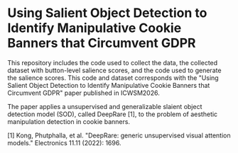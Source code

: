 # Using Salient Object Detection to Identify Manipulative Cookie Banners that Circumvent GDPR
This repository includes the code used to collect the data, the collected dataset with button-level salience scores, and the code used to generate the salience scores.  This code and dataset corresponds with the "Using Salient Object Detection to Identify Manipulative Cookie Banners that Circumvent GDPR" paper published in ICWSM2026. 

The paper applies a unsupervised and generalizable slaient object detection model (SOD), called DeepRare [1], to the problem of aesthetic manipulation detection in cookie banners. 

[1] Kong, Phutphalla, et al. "DeepRare: generic unsupervised visual attention models." Electronics 11.11 (2022): 1696.
